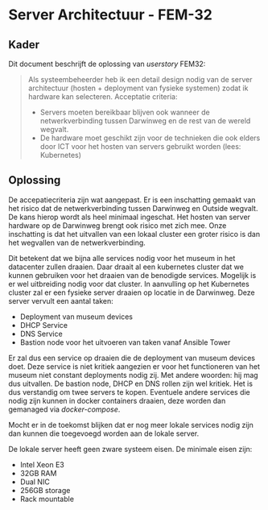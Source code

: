 # Server Architectuur - FEM-32

## Kader
Dit document beschrijft de oplossing van *userstory* FEM32:

> Als systeembeheerder heb ik een detail design nodig van de server architectuur
> (hosten + deployment van fysieke systemen) zodat ik hardware kan selecteren.
> Acceptatie criteria:
> * Servers moeten bereikbaar blijven ook wanneer de netwerkverbinding tussen
>   Darwinweg en de rest van de wereld wegvalt.
> * De hardware moet geschikt zijn voor de technieken die ook elders door ICT
>   voor het hosten van servers gebruikt worden (lees: Kubernetes)

## Oplossing

De accepatiecriteria zijn wat aangepast. Er is een inschatting gemaakt van het
risico dat de netwerkverbinding tussen Darwinweg en Outside wegvalt. De kans
hierop wordt als heel minimaal ingeschat. Het hosten van server hardware op de
Darwinweg brengt ook risico met zich mee. Onze inschatting is dat het uitvallen
van een lokaal cluster een groter risico is dan het wegvallen van de
netwerkverbinding.

Dit betekent dat we bijna alle services nodig voor het museum in het datacenter
zullen draaien. Daar draait al een kubernetes cluster dat we kunnen gebruiken
voor het draaien van de benodigde services. Mogelijk is er wel uitbreiding nodig
voor dat cluster. In aanvulling op het Kubernetes cluster zal er een fysieke
server draaien op locatie in de Darwinweg. Deze server vervult een aantal taken:

* Deployment van museum devices
* DHCP Service
* DNS Service
* Bastion node voor het uitvoeren van taken vanaf Ansible Tower

Er zal dus een service op draaien die de deployment van museum devices doet.
Deze service is niet kritiek aangezien er voor het functioneren van het museum
niet constant deployments nodig zij. Met andere woorden: hij mag dus uitvallen.
De bastion node, DHCP en DNS rollen zijn wel kritiek. Het is dus verstandig om
twee servers te kopen. Eventuele andere services die nodig zijn kunnen in docker
containers draaien, deze worden dan gemanaged via *docker-compose*.

Mocht er in de toekomst blijken dat er nog meer lokale services nodig zijn
dan kunnen die toegevoegd worden aan de lokale server.

De lokale server heeft geen zware systeem eisen. De minimale eisen zijn:
* Intel Xeon E3
* 32GB RAM
* Dual NIC
* 256GB storage
* Rack mountable
